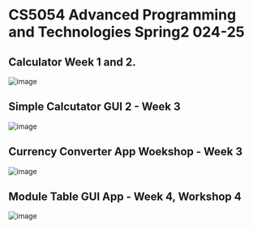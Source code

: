 # CS5054 Advanced Programming and Technologies Spring2 024-25

 ## Calculator Week 1 and 2.
![image](https://github.com/user-attachments/assets/981cb763-b65c-4e0d-a349-5a062abc5349)

## Simple Calcutator GUI 2 - Week 3
![image](https://github.com/user-attachments/assets/1c3baa77-87eb-41c4-b8a1-26e95e8740ad)

## Currency Converter App Woekshop - Week 3
![image](https://github.com/user-attachments/assets/09340a2c-76af-4565-8eea-d0e4c17e422d)

## Module Table GUI App - Week 4, Workshop 4
![image](https://github.com/user-attachments/assets/55615c02-bbfe-4b36-9861-5b4ca648c573)


